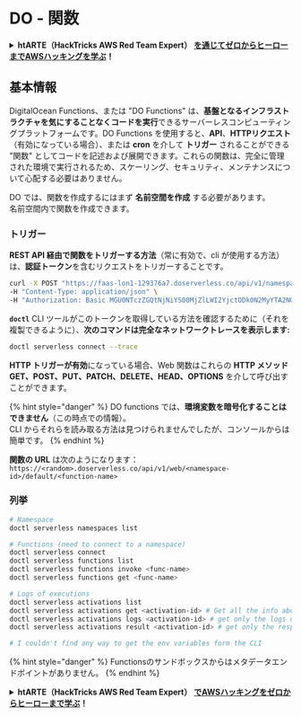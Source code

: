 # DO - 関数

<details>

<summary><strong>htARTE（HackTricks AWS Red Team Expert）</strong> <a href="https://training.hacktricks.xyz/courses/arte"><strong>を通じてゼロからヒーローまでAWSハッキングを学ぶ</strong></a><strong>！</strong></summary>

HackTricks をサポートする他の方法:

* **HackTricks で企業を宣伝**したい場合や **HackTricks をPDFでダウンロード** したい場合は [**SUBSCRIPTION PLANS**](https://github.com/sponsors/carlospolop) をチェックしてください！
* [**公式PEASS＆HackTricksスワッグ**](https://peass.creator-spring.com)を入手してください
* [**The PEASS Family**](https://opensea.io/collection/the-peass-family)を発見し、独占的な [**NFTs**](https://opensea.io/collection/the-peass-family) のコレクションを見つけてください
* **💬 [**Discordグループ**](https://discord.gg/hRep4RUj7f) に参加するか、[**telegramグループ**](https://t.me/peass) に参加するか、**Twitter** 🐦 [**@hacktricks_live**](https://twitter.com/hacktricks_live) をフォローしてください**.**
* **ハッキングトリックを共有するために** [**HackTricks**](https://github.com/carlospolop/hacktricks) と [**HackTricks Cloud**](https://github.com/carlospolop/hacktricks-cloud) のgithubリポジトリにPRを提出してください。

</details>

## 基本情報

DigitalOcean Functions、または "DO Functions" は、**基盤となるインフラストラクチャを気にすることなくコードを実行**できるサーバーレスコンピューティングプラットフォームです。DO Functions を使用すると、**API**、**HTTPリクエスト**（有効になっている場合）、または **cron** を介して **トリガー** されることができる "関数" としてコードを記述および展開できます。これらの関数は、完全に管理された環境で実行されるため、スケーリング、セキュリティ、メンテナンスについて心配する必要はありません。

DO では、関数を作成するにはまず **名前空間を作成** する必要があります。\
名前空間内で関数を作成できます。

### トリガー

**REST API 経由で関数をトリガーする方法**（常に有効で、cli が使用する方法）は、**認証トークン**を含むリクエストをトリガーすることです。
```bash
curl -X POST "https://faas-lon1-129376a7.doserverless.co/api/v1/namespaces/fn-c100c012-65bf-4040-1230-2183764b7c23/actions/functionname?blocking=true&result=true" \
-H "Content-Type: application/json" \
-H "Authorization: Basic MGU0NTczZGQtNjNiYS00MjZlLWI2YjctODk0N2MyYTA2NGQ4OkhwVEllQ2t4djNZN2x6YjJiRmFGc1FERXBySVlWa1lEbUxtRE1aRTludXA1UUNlU2VpV0ZGNjNqWnVhYVdrTFg="
```
**`doctl`** CLI ツールがこのトークンを取得している方法を確認するために（それを複製できるように）、**次のコマンドは完全なネットワークトレースを表示します:**
```bash
doctl serverless connect --trace
```
**HTTP トリガーが有効**になっている場合、Web 関数はこれらの **HTTP メソッド GET、POST、PUT、PATCH、DELETE、HEAD、OPTIONS** を介して呼び出すことができます。

{% hint style="danger" %}
DO functions では、**環境変数を暗号化することはできません**（この時点での情報）。\
CLI からそれらを読み取る方法は見つけられませんでしたが、コンソールからは簡単です。
{% endhint %}

**関数の URL** は次のようになります：`https://<random>.doserverless.co/api/v1/web/<namespace-id>/default/<function-name>`

### 列挙
```bash
# Namespace
doctl serverless namespaces list

# Functions (need to connect to a namespace)
doctl serverless connect
doctl serverless functions list
doctl serverless functions invoke <func-name>
doctl serverless functions get <func-name>

# Logs of executions
doctl serverless activations list
doctl serverless activations get <activation-id> # Get all the info about execution
doctl serverless activations logs <activation-id> # get only the logs of execution
doctl serverless activations result <activation-id> # get only the response result of execution

# I couldn't find any way to get the env variables form the CLI
```
{% hint style="danger" %}
Functionsのサンドボックスからはメタデータエンドポイントがありません。
{% endhint %}

<details>

<summary><strong>htARTE（HackTricks AWS Red Team Expert）</strong> <a href="https://training.hacktricks.xyz/courses/arte"><strong>でAWSハッキングをゼロからヒーローまで学ぶ</strong></a><strong>！</strong></summary>

HackTricksをサポートする他の方法：

- **HackTricksで企業を宣伝したい**、または**HackTricksをPDFでダウンロードしたい**場合は、[**SUBSCRIPTION PLANS**](https://github.com/sponsors/carlospolop)をチェックしてください！
- [**公式PEASS＆HackTricksのグッズ**](https://peass.creator-spring.com)を入手する
- [**The PEASS Family**](https://opensea.io/collection/the-peass-family)を発見し、独占的な[NFTs](https://opensea.io/collection/the-peass-family)のコレクションを見つける
- 💬 [**Discordグループ**](https://discord.gg/hRep4RUj7f)や[**telegramグループ**](https://t.me/peass)に**参加**するか、**Twitter** 🐦 [**@hacktricks_live**](https://twitter.com/hacktricks_live)を**フォロー**する。
- **HackTricks**と[**HackTricks Cloud**](https://github.com/carlospolop/hacktricks-cloud)のGitHubリポジトリにPRを提出して、あなたのハッキングテクニックを共有してください。

</details>
